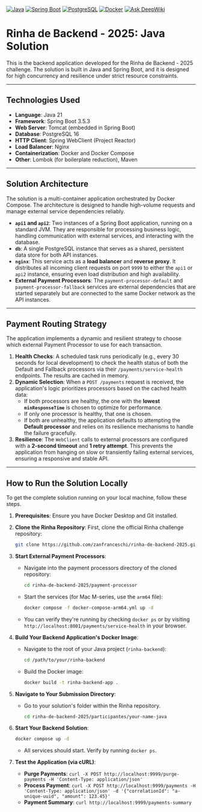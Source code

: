 [![Java](https://img.shields.io/badge/Java-21-blue?style=for-the-badge&logo=openjdk)](https://www.oracle.com/java/technologies/downloads/)
[![Spring Boot](https://img.shields.io/badge/Spring%20Boot-3.5.3-brightgreen?style=for-the-badge&logo=spring-boot)](https://spring.io/projects/spring-boot)
[![PostgreSQL](https://img.shields.io/badge/PostgreSQL-FFFFFF?style=for-the-badge&logo=postgresql&logoColor=blue)](https://www.postgresql.org/)
[![Docker](https://img.shields.io/badge/Docker-2496ED?style=for-the-badge&logo=docker&logoColor=white)](https://www.docker.com/)
[![Ask DeepWiki](https://deepwiki.com/badge.svg)](https://deepwiki.com/nataliadiotto/rinha-backend)

# Rinha de Backend - 2025: Java Solution

This is the backend application developed for the Rinha de Backend - 2025 challenge. The solution is built in Java and Spring Boot, and it is designed for high concurrency and resilience under strict resource constraints.

***

## Technologies Used

* **Language**: Java 21
* **Framework**: Spring Boot 3.5.3
* **Web Server**: Tomcat (embedded in Spring Boot)
* **Database**: PostgreSQL 16
* **HTTP Client**: Spring WebClient (Project Reactor)
* **Load Balancer**: Nginx
* **Containerization**: Docker and Docker Compose
* **Other**: Lombok (for boilerplate reduction), Maven

***

## Solution Architecture

The solution is a multi-container application orchestrated by Docker Compose. The architecture is designed to handle high-volume requests and manage external service dependencies reliably.

* **`api1` and `api2`**: Two instances of a Spring Boot application, running on a standard JVM. They are responsible for processing business logic, handling communication with external services, and interacting with the database.
* **`db`**: A single PostgreSQL instance that serves as a shared, persistent data store for both API instances.
* **`nginx`**: This service acts as a **load balancer** and **reverse proxy**. It distributes all incoming client requests on port `9999` to either the `api1` or `api2` instance, ensuring even load distribution and high availability.
* **External Payment Processors**: The `payment-processor-default` and `payment-processor-fallback` services are external dependencies that are started separately but are connected to the same Docker network as the API instances.

***

## Payment Routing Strategy

The application implements a dynamic and resilient strategy to choose which external Payment Processor to use for each transaction.

1.  **Health Checks**: A scheduled task runs periodically (e.g., every 30 seconds for local development) to check the health status of both the Default and Fallback processors via their `/payments/service-health` endpoints. The results are cached in memory.
2.  **Dynamic Selection**: When a `POST /payments` request is received, the application's logic prioritizes processors based on the cached health data:
    * If both processors are healthy, the one with the **lowest `minResponseTime`** is chosen to optimize for performance.
    * If only one processor is healthy, that one is chosen.
    * If both are unhealthy, the application defaults to attempting the **Default processor** and relies on its resilience mechanisms to handle the failure gracefully.
3.  **Resilience**: The `WebClient` calls to external processors are configured with a **2-second timeout** and **1 retry attempt**. This prevents the application from hanging on slow or transiently failing external services, ensuring a responsive and stable API.

***

## How to Run the Solution Locally

To get the complete solution running on your local machine, follow these steps.

1.  **Prerequisites**: Ensure you have Docker Desktop and Git installed.

2.  **Clone the Rinha Repository**:
    First, clone the official Rinha challenge repository:
    ```bash
    git clone https://github.com/zanfranceschi/rinha-de-backend-2025.git
    ```

3.  **Start External Payment Processors**:
    * Navigate into the payment processors directory of the cloned repository:
        ```bash
        cd rinha-de-backend-2025/payment-processor
        ```
    * Start the services (for Mac M-series, use the `arm64` file):
        ```bash
        docker compose -f docker-compose-arm64.yml up -d
        ```
    * You can verify they're running by checking `docker ps` or by visiting `http://localhost:8001/payments/service-health` in your browser.

4.  **Build Your Backend Application's Docker Image**:
    * Navigate to the root of your Java project (`rinha-backend`):
        ```bash
        cd /path/to/your/rinha-backend 
        ```
    * Build the Docker image:
        ```bash
        docker build -t rinha-backend-app .
        ```

5.  **Navigate to Your Submission Directory**:
    * Go to your solution's folder within the Rinha repository.
        ```bash
        cd rinha-de-backend-2025/participantes/your-name-java 
        ```

6.  **Start Your Backend Solution**:
    ```bash
    docker compose up -d
    ```
    * All services should start. Verify by running `docker ps`.

7.  **Test the Application (via cURL)**:
    * **Purge Payments**: `curl -X POST http://localhost:9999/purge-payments -H 'Content-Type: application/json'`
    * **Process Payment**: `curl -X POST http://localhost:9999/payments -H 'Content-Type: application/json' -d '{"correlationId": "a-unique-uuid", "amount": 123.45}'`
    * **Payment Summary**: `curl http://localhost:9999/payments-summary`

